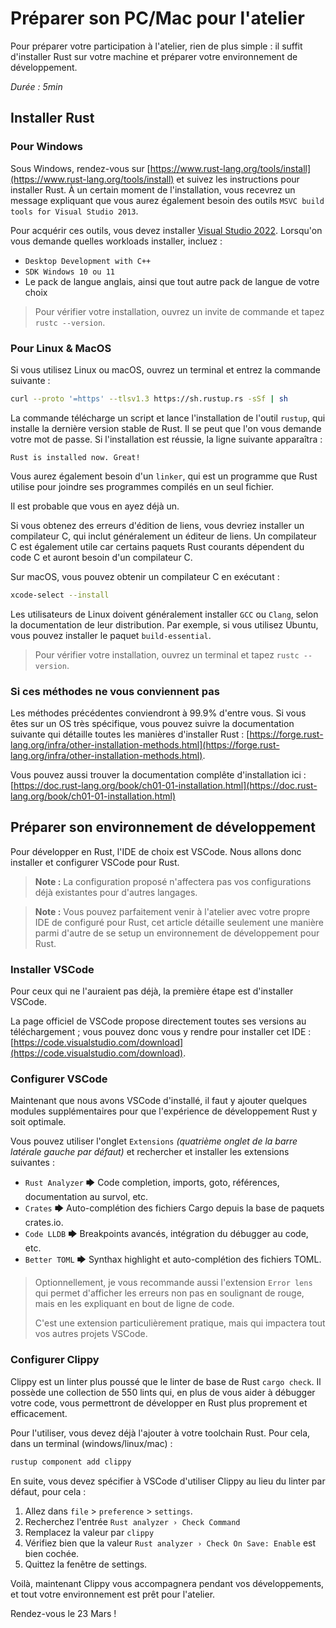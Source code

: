 # Préparer son PC/Mac pour l'atelier

Pour préparer votre participation à l'atelier, rien de plus simple : il suffit d'installer Rust sur votre machine et préparer votre environnement de développement.

*Durée : 5min*

## Installer Rust

### Pour Windows

Sous Windows, rendez-vous sur [https://www.rust-lang.org/tools/install](https://www.rust-lang.org/tools/install) et suivez les instructions pour installer Rust. À un certain moment de l'installation, vous recevrez un message expliquant que vous aurez également besoin des outils `MSVC build tools for Visual Studio 2013`.

Pour acquérir ces outils, vous devez installer [Visual Studio 2022](https://visualstudio.microsoft.com/downloads/). Lorsqu'on vous demande quelles workloads installer, incluez :

* `Desktop Development with C++`
* `SDK Windows 10 ou 11`
* Le pack de langue anglais, ainsi que tout autre pack de langue de votre choix

> Pour vérifier votre installation, ouvrez un invite de commande et tapez `rustc --version`.

### Pour Linux & MacOS

Si vous utilisez Linux ou macOS, ouvrez un terminal et entrez la commande suivante :

```bash
curl --proto '=https' --tlsv1.3 https://sh.rustup.rs -sSf | sh
```

La commande télécharge un script et lance l'installation de l'outil `rustup`, qui installe la dernière version stable de Rust. Il se peut que l'on vous demande votre mot de passe. Si l'installation est réussie, la ligne suivante apparaîtra :

```text
Rust is installed now. Great!
```

Vous aurez également besoin d'un `linker`, qui est un programme que Rust utilise pour joindre ses programmes compilés en un seul fichier. 

Il est probable que vous en ayez déjà un. 

Si vous obtenez des erreurs d'édition de liens, vous devriez installer un compilateur C, qui inclut généralement un éditeur de liens. Un compilateur C est également utile car certains paquets Rust courants dépendent du code C et auront besoin d'un compilateur C.

Sur macOS, vous pouvez obtenir un compilateur C en exécutant :

```bash
xcode-select --install
```

Les utilisateurs de Linux doivent généralement installer `GCC` ou `Clang`, selon la documentation de leur distribution. Par exemple, si vous utilisez Ubuntu, vous pouvez installer le paquet `build-essential`.

> Pour vérifier votre installation, ouvrez un terminal et tapez `rustc --version`.

### Si ces méthodes ne vous conviennent pas

Les méthodes précédentes conviendront à 99.9% d'entre vous. Si vous êtes sur un OS très spécifique, vous pouvez suivre la documentation suivante qui détaille toutes les manières d'installer Rust : [https://forge.rust-lang.org/infra/other-installation-methods.html](https://forge.rust-lang.org/infra/other-installation-methods.html).

Vous pouvez aussi trouver la documentation complête d'installation ici : [https://doc.rust-lang.org/book/ch01-01-installation.html](https://doc.rust-lang.org/book/ch01-01-installation.html)

## Préparer son environnement de développement

Pour développer en Rust, l'IDE de choix est VSCode. Nous allons donc installer et configurer VSCode pour Rust.

> **Note :** La configuration proposé n'affectera pas vos configurations déjà existantes pour d'autres langages.

> **Note :** Vous pouvez parfaitement venir à l'atelier avec votre propre IDE de configuré pour Rust, cet article détaille seulement une manière parmi d'autre de se setup un environnement de développement pour Rust.

### Installer VSCode

Pour ceux qui ne l'auraient pas déjà, la première étape est d'installer VSCode.

La page officiel de VSCode propose directement toutes ses versions au téléchargement ; vous pouvez donc vous y rendre pour installer cet IDE : [https://code.visualstudio.com/download](https://code.visualstudio.com/download).

### Configurer VSCode

Maintenant que nous avons VSCode d'installé, il faut y ajouter quelques modules supplémentaires pour que l'expérience de développement Rust y soit optimale.

Vous pouvez utiliser l'onglet `Extensions` *(quatrième onglet de la barre latérale gauche par défaut)* et rechercher et installer les extensions suivantes :

* `Rust Analyzer` 🡆 Code completion, imports, goto, références, documentation au survol, etc.
* `Crates` 🡆 Auto-complétion des fichiers Cargo depuis la base de paquets crates.io.
* `Code LLDB` 🡆 Breakpoints avancés, intégration du débugger au code, etc.
* `Better TOML` 🡆 Synthax highlight et auto-complétion des fichiers TOML.

> Optionnellement, je vous recommande aussi l'extension `Error lens` qui permet d'afficher les erreurs non pas en soulignant de rouge, mais en les expliquant en bout de ligne de code. 
>
> C'est une extension particulièrement pratique, mais qui impactera tout vos autres projets VSCode.

### Configurer Clippy

Clippy est un linter plus poussé que le linter de base de Rust `cargo check`. Il possède une collection de 550 lints qui, en plus de vous aider à débugger votre code, vous permettront de développer en Rust plus proprement et efficacement.

Pour l'utiliser, vous devez déjà l'ajouter à votre toolchain Rust. Pour cela, dans un terminal (windows/linux/mac) :

```bash
rustup component add clippy
```

En suite, vous devez spécifier à VSCode d'utiliser Clippy au lieu du linter par défaut, pour cela :

1. Allez dans `file` > `preference` > `settings`.
2. Recherchez l'entrée `Rust analyzer › Check Command`
3. Remplacez la valeur par `clippy`
4. Vérifiez bien que la valeur `Rust analyzer › Check On Save: Enable` est bien cochée.
5. Quittez la fenêtre de settings.

Voilà, maintenant Clippy vous accompagnera pendant vos développements, et tout votre environnement est prêt pour l'atelier.

Rendez-vous le 23 Mars !
